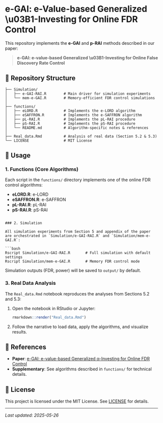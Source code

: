 # e-GAI: e-Value-based Generalized \u03B1-Investing for Online FDR Control

This repository implements the **e-GAI** and **p-RAI** methods described in our paper:

> **e-GAI: e-value-based Generalized \u03B1-Investing for Online False Discovery Rate Control**

## 📁 Repository Structure

```
├── Simulation/
│   ├── e-GAI-RAI.R        # Main driver for simulation experiments
│   └── mem-e-GAI.R        # Memory-efficient FDR control simulations
│
├── functions/
│   ├── eLORD.R            # Implements the e-LORD algorithm
│   ├── eSAFFRON.R         # Implements the e-SAFFRON algorithm
│   ├── pL-RAI.R           # Implements the pL-RAI procedure
│   ├── pS-RAI.R           # Implements the pS-RAI procedure
│   └── README.md          # Algorithm-specific notes & references
│
├── Real_data.Rmd          # Analysis of real data (Section 5.2 & 5.3)
└── LICENSE                # MIT License
```

## 🚀 Usage

### 1. Functions (Core Algorithms)

Each script in the `functions/` directory implements one of the online FDR control algorithms:

* **eLORD.R**: e-LORD
* **eSAFFRON.R**: e-SAFFRON
* **pL-RAI.R**: pL-RAI
* **pS-RAI.R**: pS-RAI

```

### 2. Simulation

All simulation experiments from Section 5 and appendix of the paper are orchestrated in `Simulation/e-GAI-RAI.R` and `Simulation/mem-e-GAI.R`:

```bash
Rscript Simulation/e-GAI-RAI.R       # Full simulation with default settings
Rscript Simulation/mem-e-GAI.R       # Memory FDR control mode
```

Simulation outputs (FDR, power) will be saved to `output/` by default.

### 3. Real Data Analysis 

The `Real_data.Rmd` notebook reproduces the analyses from Sections 5.2 and 5.3:

1. Open the notebook in RStudio or Jupyter:

   ```r
   rmarkdown::render("Real_data.Rmd")
   ```
2. Follow the narrative to load data, apply the algorithms, and visualize results.

## 📖 References

* **Paper**: [e-GAI: e-value-based Generalized α-Investing for Online FDR Control](link-to-pdf)
* **Supplementary**: See algorithms described in `functions/` for technical details.

## 📝 License

This project is licensed under the MIT License. See [LICENSE](LICENSE) for details.

---

*Last updated: 2025-05-26*

